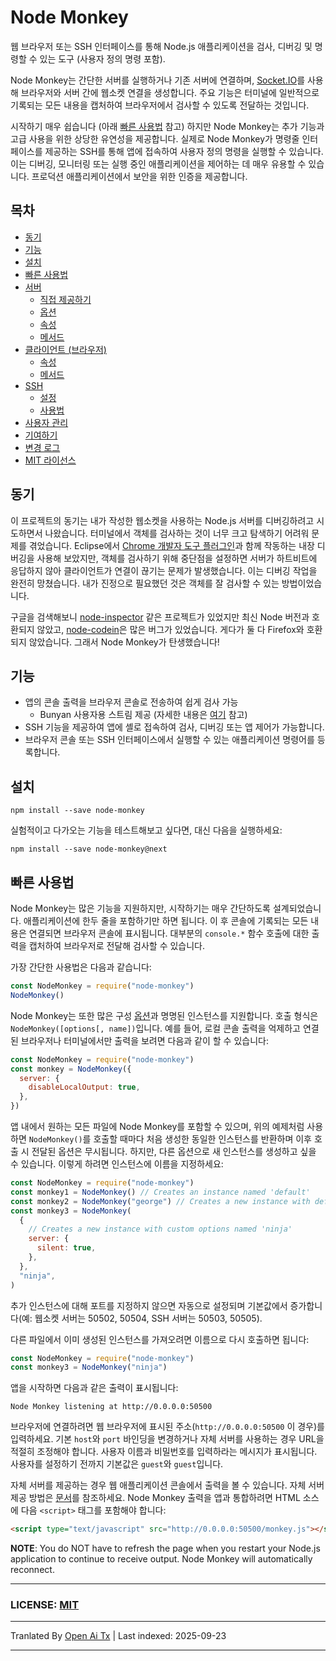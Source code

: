 # Node Monkey

웹 브라우저 또는 SSH 인터페이스를 통해 Node.js 애플리케이션을 검사, 디버깅 및 명령할 수 있는 도구 (사용자 정의 명령 포함).

Node Monkey는 간단한 서버를 실행하거나 기존 서버에 연결하며, [Socket.IO](https://github.com/LearnBoost/socket.io)를 사용해 브라우저와 서버 간에 웹소켓 연결을 생성합니다. 주요 기능은 터미널에 일반적으로 기록되는 모든 내용을 캡처하여 브라우저에서 검사할 수 있도록 전달하는 것입니다.

시작하기 매우 쉽습니다 (아래 [빠른 사용법](#quick-usage) 참고) 하지만 Node Monkey는 추가 기능과 고급 사용을 위한 상당한 유연성을 제공합니다. 실제로 Node Monkey가 명령줄 인터페이스를 제공하는 SSH를 통해 앱에 접속하여 사용자 정의 명령을 실행할 수 있습니다. 이는 디버깅, 모니터링 또는 실행 중인 애플리케이션을 제어하는 데 매우 유용할 수 있습니다. 프로덕션 애플리케이션에서 보안을 위한 인증을 제공합니다.

## 목차

- [동기](#motivation)
- [기능](#features)
- [설치](#installation)
- [빠른 사용법](#quick-usage)
- [서버](https://raw.githubusercontent.com/jwarkentin/node-monkey/master/doc/usage/server.md)
  - [직접 제공하기](https://raw.githubusercontent.com/jwarkentin/node-monkey/master/doc/usage/server.md#provide-your-own)
  - [옵션](https://raw.githubusercontent.com/jwarkentin/node-monkey/master/doc/usage/server.md#options)
  - [속성](https://raw.githubusercontent.com/jwarkentin/node-monkey/master/doc/usage/server.md#properties)
  - [메서드](https://raw.githubusercontent.com/jwarkentin/node-monkey/master/doc/usage/server.md#methods)
- [클라이언트 (브라우저)](https://raw.githubusercontent.com/jwarkentin/node-monkey/master/doc/usage/client.md)
  - [속성](https://raw.githubusercontent.com/jwarkentin/node-monkey/master/doc/usage/client.md#properties)
  - [메서드](https://raw.githubusercontent.com/jwarkentin/node-monkey/master/doc/usage/client.md#methods)
- [SSH](https://raw.githubusercontent.com/jwarkentin/node-monkey/master/doc/usage/ssh.md)
  - [설정](https://raw.githubusercontent.com/jwarkentin/node-monkey/master/doc/usage/ssh.md#setup)
  - [사용법](https://raw.githubusercontent.com/jwarkentin/node-monkey/master/doc/usage/ssh.md#usage)
- [사용자 관리](https://raw.githubusercontent.com/jwarkentin/node-monkey/master/doc/usage/user-management.md)
- [기여하기](https://raw.githubusercontent.com/jwarkentin/node-monkey/master/doc/usage/contributing.md)
- [변경 로그](https://raw.githubusercontent.com/jwarkentin/node-monkey/master/CHANGELOG.md)
- [MIT 라이선스](https://raw.githubusercontent.com/jwarkentin/node-monkey/master/LICENSE.md)

## 동기

이 프로젝트의 동기는 내가 작성한 웹소켓을 사용하는 Node.js 서버를 디버깅하려고 시도하면서 나왔습니다. 터미널에서 객체를 검사하는 것이 너무 크고 탐색하기 어려워 문제를 겪었습니다. Eclipse에서 [Chrome 개발자 도구 플러그인](https://github.com/joyent/node/wiki/using-eclipse-as-node-applications-debugger)과 함께 작동하는 내장 디버깅을 사용해 보았지만, 객체를 검사하기 위해 중단점을 설정하면 서버가 하트비트에 응답하지 않아 클라이언트가 연결이 끊기는 문제가 발생했습니다. 이는 디버깅 작업을 완전히 망쳤습니다. 내가 진정으로 필요했던 것은 객체를 잘 검사할 수 있는 방법이었습니다.

구글을 검색해보니 [node-inspector](https://github.com/dannycoates/node-inspector) 같은 프로젝트가 있었지만 최신 Node 버전과 호환되지 않았고, [node-codein](http://thomashunter.name/blog/nodejs-console-object-debug-inspector/)은 많은 버그가 있었습니다. 게다가 둘 다 Firefox와 호환되지 않았습니다. 그래서 Node Monkey가 탄생했습니다!

## 기능

- 앱의 콘솔 출력을 브라우저 콘솔로 전송하여 쉽게 검사 가능
  - Bunyan 사용자용 스트림 제공 (자세한 내용은 [여기](https://raw.githubusercontent.com/jwarkentin/node-monkey/master/doc/usage/server.md#nodemonkeybunyan_stream) 참고)
- SSH 기능을 제공하여 앱에 셸로 접속하여 검사, 디버깅 또는 앱 제어가 가능합니다.
- 브라우저 콘솔 또는 SSH 인터페이스에서 실행할 수 있는 애플리케이션 명령어를 등록합니다.

## 설치

```
npm install --save node-monkey
```

실험적이고 다가오는 기능을 테스트해보고 싶다면, 대신 다음을 실행하세요:

```
npm install --save node-monkey@next
```
## 빠른 사용법

Node Monkey는 많은 기능을 지원하지만, 시작하기는 매우 간단하도록 설계되었습니다. 애플리케이션에 한두 줄을 포함하기만 하면 됩니다. 이 후 콘솔에 기록되는 모든 내용은 연결되면 브라우저 콘솔에 표시됩니다. 대부분의 `console.*` 함수 호출에 대한 출력을 캡처하여 브라우저로 전달해 검사할 수 있습니다.

가장 간단한 사용법은 다음과 같습니다:


```js
const NodeMonkey = require("node-monkey")
NodeMonkey()
```
Node Monkey는 또한 많은 구성 [옵션](https://raw.githubusercontent.com/jwarkentin/node-monkey/master/doc/usage/server.md#options)과 명명된 인스턴스를 지원합니다. 호출 형식은 `NodeMonkey([options[, name])`입니다. 예를 들어, 로컬 콘솔 출력을 억제하고 연결된 브라우저나 터미널에서만 출력을 보려면 다음과 같이 할 수 있습니다:


```js
const NodeMonkey = require("node-monkey")
const monkey = NodeMonkey({
  server: {
    disableLocalOutput: true,
  },
})
```

앱 내에서 원하는 모든 파일에 Node Monkey를 포함할 수 있으며, 위의 예제처럼 사용하면 `NodeMonkey()`를 호출할 때마다 처음 생성한 동일한 인스턴스를 반환하며 이후 호출 시 전달된 옵션은 무시됩니다. 하지만, 다른 옵션으로 새 인스턴스를 생성하고 싶을 수 있습니다. 이렇게 하려면 인스턴스에 이름을 지정하세요:

```js
const NodeMonkey = require("node-monkey")
const monkey1 = NodeMonkey() // Creates an instance named 'default'
const monkey2 = NodeMonkey("george") // Creates a new instance with default options
const monkey3 = NodeMonkey(
  {
    // Creates a new instance with custom options named 'ninja'
    server: {
      silent: true,
    },
  },
  "ninja",
)
```

추가 인스턴스에 대해 포트를 지정하지 않으면 자동으로 설정되며 기본값에서 증가합니다(예: 웹소켓 서버는 50502, 50504, SSH 서버는 50503, 50505).

다른 파일에서 이미 생성된 인스턴스를 가져오려면 이름으로 다시 호출하면 됩니다:

```js
const NodeMonkey = require("node-monkey")
const monkey3 = NodeMonkey("ninja")
```

앱을 시작하면 다음과 같은 출력이 표시됩니다:

```
Node Monkey listening at http://0.0.0.0:50500
```
브라우저에 연결하려면 웹 브라우저에 표시된 주소(`http://0.0.0.0:50500` 이 경우)를 입력하세요. 기본 `host`와 `port` 바인딩을 변경하거나 자체 서버를 사용하는 경우 URL을 적절히 조정해야 합니다. 사용자 이름과 비밀번호를 입력하라는 메시지가 표시됩니다. 사용자를 설정하기 전까지 기본값은 `guest`와 `guest`입니다.

자체 서버를 제공하는 경우 웹 애플리케이션 콘솔에서 출력을 볼 수 있습니다. 자체 서버 제공 방법은 [문서](https://raw.githubusercontent.com/jwarkentin/node-monkey/master/doc/usage/server.md#provide-your-own)를 참조하세요. Node Monkey 출력을 앱과 통합하려면 HTML 소스에 다음 `<script>` 태그를 포함해야 합니다:


```html
<script type="text/javascript" src="http://0.0.0.0:50500/monkey.js"></script>
```

**NOTE**: You do NOT have to refresh the page when you restart your Node.js application to continue to receive output. Node Monkey will automatically reconnect.

---

### LICENSE: [MIT](https://raw.githubusercontent.com/jwarkentin/node-monkey/master/LICENSE.md)


---

Tranlated By [Open Ai Tx](https://github.com/OpenAiTx/OpenAiTx) | Last indexed: 2025-09-23

---